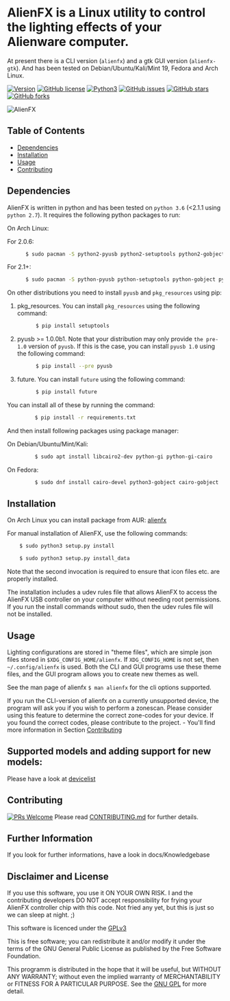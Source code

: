 
AlienFX is a Linux utility to control the lighting effects of your Alienware computer.
============

At present there is a CLI version (``alienfx``) and a gtk GUI version (``alienfx-gtk``). And 
has been tested on Debian/Ubuntu/Kali/Mint 19, Fedora and Arch Linux.

[![Version](https://img.shields.io/badge/version-2.3.4-red.svg)]() [![GitHub license](https://img.shields.io/github/license/trackmastersteve/alienfx.svg)](https://github.com/trackmastersteve/alienfx/tree/2.1.x/LICENSE) [![Python3](https://img.shields.io/badge/python-3.6-green.svg)]() [![GitHub issues](https://img.shields.io/github/issues/trackmastersteve/alienfx.svg)](https://github.com/trackmastersteve/alienfx/issues) [![GitHub stars](https://img.shields.io/github/stars/trackmastersteve/alienfx.svg)](https://github.com/trackmastersteve/alienfx/stargazers)  [![GitHub forks](https://img.shields.io/github/forks/trackmastersteve/alienfx.svg)](https://github.com/trackmastersteve/alienfx/network) 

![AlienFX](https://github.com/trackmastersteve/alienfx/blob/master/alienfx/data/pixmaps/alienfx.png)

## Table of Contents

- [Dependencies](#dependencies)
- [Installation](#installation)
- [Usage](#usage)
- [Contributing](#contributing)

## Dependencies

AlienFX is written in python and has been tested on ``python 3.6`` (<2.1.1 using ``python 2.7``). It requires
the following python packages to run:

On Arch Linux:

For 2.0.6:
```sh
      $ sudo pacman -S python2-pyusb python2-setuptools python2-gobject python2-cairo
```
For 2.1+:
```sh
      $ sudo pacman -S python-pyusb python-setuptools python-gobject python-cairo python-future
```

On other distributions you need to install ``pyusb`` and ``pkg_resources`` using pip:
1. pkg_resources.
   You can install ``pkg_resources`` using the following command:
      ```sh
            $ pip install setuptools
      ```

2. pyusb >= 1.0.0b1.
   Note that your distribution may only provide ``the pre-1.0`` version of ``pyusb``. If
   this is the case, you can install ``pyusb 1.0`` using the 
   following command:
      ```sh
            $ pip install --pre pyusb
      ```
3. future.
   You can install ``future`` using the following command:
      ```sh
            $ pip install future
      ```
You can install all of these by running the command:

   ```sh
            $ pip install -r requirements.txt
   ```
      
And then install following packages using package manager:      
   
   On Debian/Ubuntu/Mint/Kali: 
   ```sh
            $ sudo apt install libcairo2-dev python-gi python-gi-cairo
   ```

   On Fedora: 
   ```sh
            $ sudo dnf install cairo-devel python3-gobject cairo-gobject
   ```

## Installation

On Arch Linux you can install package from AUR: [alienfx](https://aur.archlinux.org/packages/alienfx/)

For manual installation of AlienFX, use the following commands:
  
  ```sh
      $ sudo python3 setup.py install
  ```
  ```sh
      $ sudo python3 setup.py install_data
  ```

Note that the second invocation is required to ensure that icon files etc. are
properly installed.

The installation includes a udev rules file that allows AlienFX to access the 
AlienFX USB controller on your computer without needing root permissions. If 
you run the install commands without sudo, then the udev rules file will not 
be installed. 

## Usage

Lighting configurations are stored in "theme files", which are simple json
files stored in ``$XDG_CONFIG_HOME/alienfx``. If ``XDG_CONFIG_HOME`` is not set, then
``~/.config/alienfx`` is used. Both the CLI and GUI programs use these theme
files, and the GUI program allows you to create new themes as well.

See the man page of alienfx ``$ man alienfx`` for the cli options supported. 

If you run the CLI-version of alienfx on a currently unsupported device, the program will ask you if you wish to perform a zonescan.
Please consider using this feature to determine the correct zone-codes for your device.
If you found the correct codes, please contribute to the project. - You'll find more information in Section [Contributing](#contributing) 

Supported models and adding support for new models:
--------------------------------------------------

Please have a look at [devicelist](https://github.com/trackmastersteve/alienfx/blob/master/docs/Knowledgebase/Devicelist.md)

## Contributing

[![PRs Welcome](https://img.shields.io/badge/PRs-welcome-brightgreen.svg?style=flat-square)](http://makeapullrequest.com) Please read [CONTRIBUTING.md](https://github.com/trackmastersteve/alienfx/blob/master/CONTRIBUTING.md) for further details. 

## Further Information
If you look for further informations, have a look in docs/Knowledgebase

## Disclaimer and License
If you use this software, you use it ON YOUR OWN RISK.
I and the contributing developers DO NOT accept responsibility for frying your AlienFX controller chip with this code.
Not fried any yet, but this is just so we can sleep at night. ;)


This software is licenced under the [GPLv3](https://www.gnu.org/licenses/gpl-3.0.html)

This is free software; you can redistribute it and/or modify it under the terms of the GNU General Public License as published by the Free Software Foundation.

This programm is distributed in the hope that it will be useful, but WITHOUT ANY WARRANTY; without even the implied warranty of MERCHANTABILITY or FITNESS FOR A PARTICULAR PURPOSE. See the [GNU GPL]((https://www.gnu.org/licenses/gpl-3.0.html)) for more detail.

